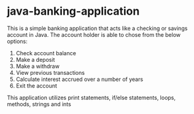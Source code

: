 # java-banking-application

This is a simple banking application that acts like a checking or savings account in Java. 
The account holder is able to chose from the below options:
  1) Check account balance
  2) Make a deposit
  3) Make a withdraw
  4) View previous transactions
  5) Calculate interest accrued over a number of years
  6) Exit the account

This application utilizes print statements, if/else statements, loops, methods, strings and ints
  
